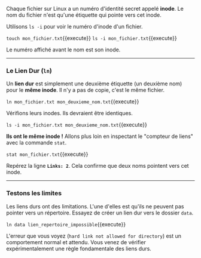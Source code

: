 Chaque fichier sur Linux a un numéro d'identité secret appelé **inode**. Le nom du fichier n'est qu'une étiquette qui pointe vers cet inode.

Utilisons `ls -i` pour voir le numéro d'inode d'un fichier.

`touch mon_fichier.txt`{{execute}}
`ls -i mon_fichier.txt`{{execute}}

Le numéro affiché avant le nom est son inode.

---

### Le Lien Dur (`ln`)

Un **lien dur** est simplement une deuxième étiquette (un deuxième nom) pour le **même inode**. Il n'y a pas de copie, c'est le même fichier.

`ln mon_fichier.txt mon_deuxieme_nom.txt`{{execute}}

Vérifions leurs inodes. Ils devraient être identiques.

`ls -i mon_fichier.txt mon_deuxieme_nom.txt`{{execute}}

**Ils ont le même inode !** Allons plus loin en inspectant le "compteur de liens" avec la commande `stat`.

`stat mon_fichier.txt`{{execute}}

Repérez la ligne **`Links: 2`**. Cela confirme que deux noms pointent vers cet inode.

---

### Testons les limites

Les liens durs ont des limitations. L'une d'elles est qu'ils ne peuvent pas pointer vers un répertoire. Essayez de créer un lien dur vers le dossier `data`.

`ln data lien_repertoire_impossible`{{execute}}

L'erreur que vous voyez (`hard link not allowed for directory`) est un comportement normal et attendu. Vous venez de vérifier expérimentalement une règle fondamentale des liens durs.